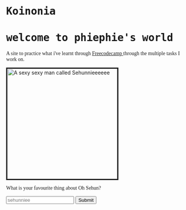 <!DOCTYPE html>
<html>
  <style>
    
    .chestnut { 
    background-color:chestnut;}
    
     <!-- color:charcoal; -->
    

  </style>
  <link href="https://fonts.googleapis.com/css?family=Inconsolata&display=swap" rel="stylesheet">
  <style>
    h1{
      font-family:monospace;
      color:charcoal; 
    }
    p{
      font-family:INCONSOLATA,GENERIC_NAME;
      color:charcoal; 
    }
    .smaller-image {
      width:300px;
    }
    .thin-charcoal-border { 
      border-color:Charcoal;
      border-width:3px;
      border-style:solid; 
    }
  </style>
<body class="chestnut-background">
   <h1 style="color:grey-green"> Koinonia </h1>
    <h1> welcome to phiephie's world  </h1>
    <p> A site to practice what i've learnt through <a href="https://www.freecodecamp.org/"> Freecodecamp </a> through the multiple tasks I work on. </p>
    <img src="https://vignette.wikia.nocookie.net/kpop/images/b/b1/EXO_Sehun_Obsession_teaser_photo_3.png/revision/latest?cb=20191114220520" class="smaller-image thin-charcoal-border" alt=" A sexy sexy man called Sehunnieeeeee">
<form >
  <p> What is your favourite thing about Oh Sehun? </p>
  <input type="text" placeholder="sehunniee">
  <button type="submit"> Submit </button>
    </form>
</body>
